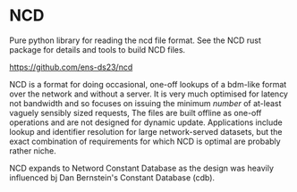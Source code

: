 # NCD

Pure python library for reading the ncd file format. See the NCD rust package for details and tools to build NCD files.

https://github.com/ens-ds23/ncd

NCD is a format for doing occasional, one-off lookups of a bdm-like format over the network and without a server. It is
very much optimised for latency not bandwidth and so focuses on issuing the minimum _number_ of at-least vaguely 
sensibly sized requests, The files are built offline as one-off operations and are not designed for dynamic update.
Applications include lookup and identifier resolution for large network-served datasets, but the exact combination
of requirements for which NCD is optimal are probably rather niche.

NCD expands to Netword Constant Database as the design was heavily influenced bj Dan Bernstein's Constant Database (cdb).
